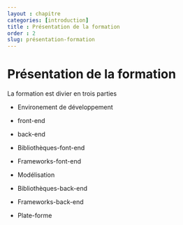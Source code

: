 ```yaml
---
layout : chapitre
categories: [introduction]
title : Présentation de la formation
order : 2
slug: présentation-formation
---
```


# Présentation de la formation

La formation est divier en trois parties 


- Environement de développement

- front-end
- back-end
- Bibliothèques-font-end
- Frameworks-font-end
- Modélisation
- Bibliothèques-back-end
- Frameworks-back-end
- Plate-forme